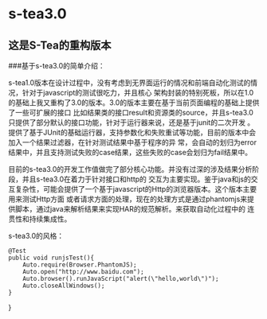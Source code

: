 s-tea3.0
========

这是S-Tea的重构版本
-------------------


###基于s-tea3.0的简单介绍：

<p>s-tea1.0版本在设计过程中，没有考虑到无界面运行的情况和前端自动化测试的情况，针对于javascript的测试很吃力，并且核心
架构封装的特别死板，所以在1.0的基础上我又重构了3.0的版本。3.0的版本主要在基于当前页面编程的基础上提供了一些可扩展的接口
比如结果类的接口result和资源类的source，并且s-tea3.0只提供了部分默认的接口功能，针对于运行器来说，还是基于junit的二次开发
。提供了基于JUnit的基础运行器，支持参数化和失败重试等功能，目前的版本中会加入一个结果过滤器，在针对测试结果中基于程序的异
常，会自动的划归为error结果中，并且支持测试失败的case结果，这些失败的case会划归为fail结果中。</p>


   目前的s-tea3.0的开发工作值做完了部分核心功能。并没有过深的涉及结果分析阶段，并且s-tea3.0在着力于针对接口和http的
交互为主要实现。鉴于java和js的交互复杂性，可能会提供了一个基于javascript的Http的浏览器版本。这个版本主要用来测试Http方面
或者请求方面的处理，现在的处理方式是通过phantomjs来提供脚本，通过java来解析结果来实现HAR的规范解析。来获取自动化过程中的
连贯性和持续集成性。

s-tea3.0的风格：

    @Test
    public void runjsTest(){
        Auto.require(Browser.PhantomJS);
        Auto.open("http://www.baidu.com");
        Auto.browser().runJavaScript("alert(\"hello,world\")");
        Auto.closeAllWindows();
    }
}
